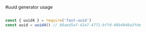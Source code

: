#uuid generator usage

```javascript

const { uuid4 } = require('fast-uuid')
const uuid = uuid4() // 88aed5af-42a7-4771-bffd-98b4948a3fde
```
